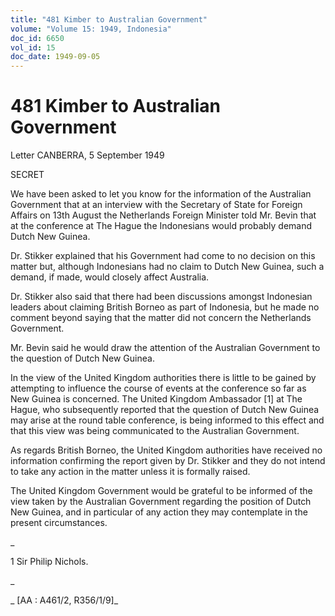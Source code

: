 ```yaml
---
title: "481 Kimber to Australian Government"
volume: "Volume 15: 1949, Indonesia"
doc_id: 6650
vol_id: 15
doc_date: 1949-09-05
---
```


# 481 Kimber to Australian Government

Letter CANBERRA, 5 September 1949

SECRET

We have been asked to let you know for the information of the Australian Government that at an interview with the Secretary of State for Foreign Affairs on 13th August the Netherlands Foreign Minister told Mr. Bevin that at the conference at The Hague the Indonesians would probably demand Dutch New Guinea.

Dr. Stikker explained that his Government had come to no decision on this matter but, although Indonesians had no claim to Dutch New Guinea, such a demand, if made, would closely affect Australia.

Dr. Stikker also said that there had been discussions amongst Indonesian leaders about claiming British Borneo as part of Indonesia, but he made no comment beyond saying that the matter did not concern the Netherlands Government.

Mr. Bevin said he would draw the attention of the Australian Government to the question of Dutch New Guinea.

In the view of the United Kingdom authorities there is little to be gained by attempting to influence the course of events at the conference so far as New Guinea is concerned. The United Kingdom Ambassador [1] at The Hague, who subsequently reported that the question of Dutch New Guinea may arise at the round table conference, is being informed to this effect and that this view was being communicated to the Australian Government.

As regards British Borneo, the United Kingdom authorities have received no information confirming the report given by Dr. Stikker and they do not intend to take any action in the matter unless it is formally raised.

The United Kingdom Government would be grateful to be informed of the view taken by the Australian Government regarding the position of Dutch New Guinea, and in particular of any action they may contemplate in the present circumstances.

_

1 Sir Philip Nichols.

_

_ [AA : A461/2, R356/1/9]_
